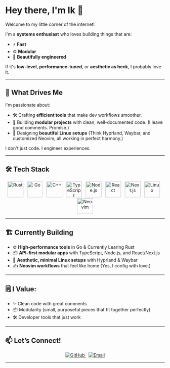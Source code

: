 # Hey there, I'm Ik 👋

Welcome to my little corner of the internet!

I'm a **systems enthusiast** who loves building things that are:
- ⚡ **Fast**
- ⚙️ **Modular**
- 💅 **Beautifully engineered**

If it's **low-level**, **performance-tuned**, or **aesthetic as heck**, I probably love it.

---

## 🚀 What Drives Me

I'm passionate about:
- 🛠️ Crafting **efficient tools** that make dev workflows smoother.
- 🧩 Building **modular projects** with clean, well-documented code. (I leave good comments. Promise.)
- 🎨 Designing **beautiful Linux setups** (Think Hyprland, Waybar, and customized Neovim, all working in perfect harmony.)

I don't just code. I engineer experiences.

---

## 🛠️ Tech Stack

<p align="center">
  <img src="https://www.rust-lang.org/logos/rust-logo-128x128.png" width="50" alt="Rust" />
  &nbsp;
  <img src="https://cdn.jsdelivr.net/gh/devicons/devicon/icons/go/go-original.svg" width="50" alt="Go" />
  &nbsp;
  <img src="https://cdn.jsdelivr.net/gh/devicons/devicon/icons/cplusplus/cplusplus-original.svg" width="50" alt="C++" />
  &nbsp;
  <img src="https://cdn.jsdelivr.net/gh/devicons/devicon/icons/typescript/typescript-original.svg" width="50" alt="TypeScript" />
  &nbsp;
  <img src="https://cdn.jsdelivr.net/gh/devicons/devicon/icons/nodejs/nodejs-original.svg" width="50" alt="Node.js" />
  &nbsp;
  <img src="https://cdn.jsdelivr.net/gh/devicons/devicon/icons/react/react-original.svg" width="50" alt="React" />
  &nbsp;
  <img src="https://cdn.jsdelivr.net/gh/devicons/devicon/icons/nextjs/nextjs-original.svg" width="50" alt="Next.js" />
  &nbsp;
  <img src="https://cdn.jsdelivr.net/gh/devicons/devicon/icons/linux/linux-original.svg" width="50" alt="Linux" />
  &nbsp;
  <img src="https://cdn.jsdelivr.net/gh/devicons/devicon/icons/neovim/neovim-original.svg" width="50" alt="Neovim" />
</p>

---

## 🏗️ Currently Building
- ⚙️ **High-performance tools** in Go & Currently Learing Rust
- 📦 **API-first modular apps** with TypeScript, Node.js, and React/Next.js
- 🎨 **Aesthetic, minimal Linux setups** with Hyprland & Waybar
- ✍️ **Neovim workflows** that feel like home (Yes, I config with love.)

---

## 🗒️ I Value:
- ✨ Clean code with great comments
- 📦 Modularity (small, purposeful pieces that fit together perfectly)
- 🛠️ Developer tools that just work

---

## 📫 Let’s Connect!

<p align="center">
  <a href="https://github.com/Ik-cyber">
    <img src="https://img.shields.io/badge/GitHub-181717?style=for-the-badge&logo=github&logoColor=white" alt="GitHub" />
  </a>
  &nbsp;
  <a href="mailto:numterminal@gmail.com">
    <img src="https://img.shields.io/badge/Email-D14836?style=for-the-badge&logo=gmail&logoColor=white" alt="Email" />
  </a>
</p>

---

<!--- Optional GitHub Stats Section -->
<!---
<p align="center">
  <img src="https://github-readme-stats.vercel.app/api?username=Ik-cyber&show_icons=true&theme=tokyonight" alt="GitHub Stats" />
</p>
--->
